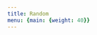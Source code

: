 ```yaml
---
title: Random
menu: {main: {weight: 40}}
---
```


<!--add blocks of content here to add more sections to the Random page -->
